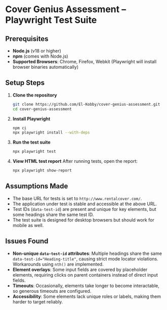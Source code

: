 # Cover Genius Assessment – Playwright Test Suite

## Prerequisites

- **Node.js** (v18 or higher)
- **npm** (comes with Node.js)
- **Supported Browsers**: Chrome, Firefox, Webkit (Playwright will install browser binaries automatically)

## Setup Steps

1. **Clone the repository**
   ```sh
   git clone https://github.com/El-Kobby/cover-genius-assessment.git
   cd cover-genius-assessment
   ```

2. **Install Playwright**
   ```sh
   npm ci
   npx playwright install --with-deps
   ```

3. **Run the test suite**
   ```sh
   npx playwright test
   ```

4. **View HTML test report**
   After running tests, open the report:
   ```sh
   npx playwright show-report
   ```

## Assumptions Made
- The base URL for tests is set to `http://www.rentalcover.com/`.
- The application under test is stable and accessible at the above URL.
- Test IDs (`data-test-id`) are present and unique for key elements, but some headings share the same test ID.
- The test suite is designed for desktop browsers but should work for mobile as well.

## Issues Found
- **Non-unique `data-test-id` attributes**: Multiple headings share the same `data-test-id="Heading-title"`, causing strict mode locator violations. Workarounds using `nth()` are implemented.
- **Element overlays**: Some input fields are covered by placeholder elements, requiring clicks on parent containers instead of direct input fields.
- **Timeouts**: Occasionally, elements take longer to become interactable, so generous timeouts are configured.
- **Accessibility**: Some elements lack unique roles or labels, making them harder to target reliably.
